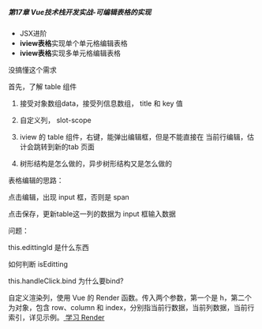 ##### **第17章 Vue技术栈开发实战-可编辑表格的实现**

- JSX进阶
- **iview表格**实现单个单元格编辑表格
- **iview表格**实现多单元格编辑表格



没搞懂这个需求

首先，了解 table 组件

1. 接受对象数组data，接受列信息数组， title 和 key 值

2. 自定义列， slot-scope 
3. iview 的 table  组件，右键，能弹出编辑框，但是不能直接在 当前行编辑，估计会跳转到新的tab 页面
4. 树形结构是怎么做的，异步树形结构又是怎么做的



表格编辑的思路：

点击编辑，出现 input 框，否则是 span

点击保存，更新table这一列的数据为 input 框输入数据



问题：

this.edittingId 是什么东西

如何判断 isEditting

this.handleClick.bind  为什么要bind?



自定义渲染列，使用 Vue 的 Render 函数。传入两个参数，第一个是 h，第二个为对象，包含 row、column 和 index，分别指当前行数据，当前列数据，当前行索引，详见示例。[ 学习 Render](https://segmentfault.com/ls/1650000011074057)

